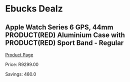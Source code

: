 
# Ebucks Dealz
## Apple Watch Series 6 GPS, 44mm PRODUCT(RED) Aluminium Case with PRODUCT(RED) Sport Band - Regular
[Product Page](https://www.ebucks.com/web/shop/productSelected.do?prodId=1047968318&catId=714479704)

Price: R9299.00

Savings: 480.0


	